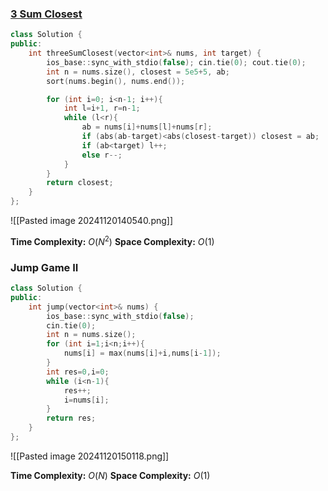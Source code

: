 ### [3 Sum Closest](https://leetcode.com/problems/3sum-closest/description/)
```cpp
class Solution {
public:
    int threeSumClosest(vector<int>& nums, int target) {
        ios_base::sync_with_stdio(false); cin.tie(0); cout.tie(0);
        int n = nums.size(), closest = 5e5+5, ab;
        sort(nums.begin(), nums.end());

        for (int i=0; i<n-1; i++){
            int l=i+1, r=n-1;
            while (l<r){
                ab = nums[i]+nums[l]+nums[r];
                if (abs(ab-target)<abs(closest-target)) closest = ab;
                if (ab<target) l++;
                else r--;
            }
        }
        return closest;
    }
};
```

![[Pasted image 20241120140540.png]]

**Time Complexity:** $O(N^2)$
**Space Complexity:** $O(1)$

### Jump Game II
```cpp
class Solution {
public:
    int jump(vector<int>& nums) {
        ios_base::sync_with_stdio(false);
        cin.tie(0);
        int n = nums.size();
        for (int i=1;i<n;i++){
            nums[i] = max(nums[i]+i,nums[i-1]);
        }
        int res=0,i=0;
        while (i<n-1){
            res++;
            i=nums[i];
        }
        return res;
    }
};
```

![[Pasted image 20241120150118.png]]

**Time Complexity:** $O(N)$
**Space Complexity:** $O(1)$